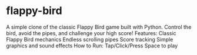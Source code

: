 # flappy-bird
A simple clone of the classic Flappy Bird game built with  Python. Control the bird, avoid the pipes, and challenge your high score!  Features:  Classic Flappy Bird mechanics  Endless scrolling pipes  Score tracking  Simple graphics and sound effects  How to Run:  Tap/Click/Press Space to play
